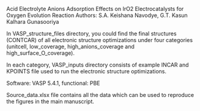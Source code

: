 Acid Electrolyte Anions Adsorption Effects on IrO2 Electrocatalysts for Oxygen Evolution Reaction
Authors: S.A. Keishana Navodye, G.T. Kasun Kalhara Gunasooriya

In VASP_structure_files directory, you could find the final structures (CONTCAR) of all electronic structure optimizations under four categories (unitcell, low_coverage,  high_anions_coverage and high_surface_O_coverage).

In each category, VASP_inputs directory consists of example INCAR and KPOINTS file used to run the electronic structure optimizations.

Software: VASP 5.4.1, functional: PBE

Source_data.xlsx file contains all the data which can be used to reproduce the figures in the main manuscript.
